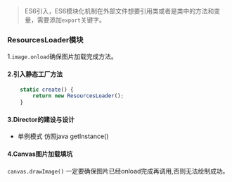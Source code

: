 >ES6引入，ES6模块化机制在外部文件想要引用类或者是类中的方法和变量，需要添加`export`关键字。

### ResourcesLoader模块
1.`image.onload`确保图片加载完成方法。  
#### 2.引入静态工厂方法
```javascript
    static create() {
        return new ResourcesLoader();
    }   
```
#### 3.Director的建设与设计
+ 单例模式 仿照java getInstance()
#### 4.Canvas图片加载填坑
`canvas.drawImage()` 一定要确保图片已经onload完成再调用,否则无法绘制成功。
